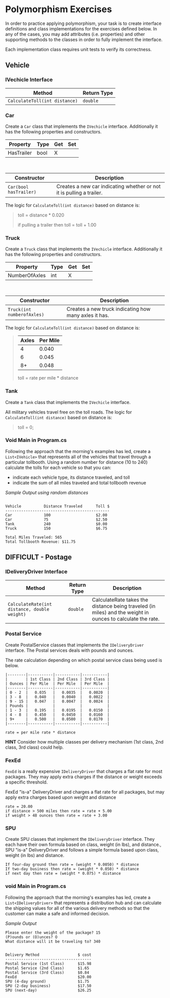 # Polymorphism Exercises

In order to practice applying polymorphism, your task is to create interface definitions and class implementations for the exercises defined below. In any of the cases, you may add attributes (i.e. properties) and other supporting methods to the classes in order to fully implement the interface.

Each implementation class requires unit tests to verify its correctness.


## Vehicle

### IVechicle Interface

| Method | Return Type |
|--------|-------------|
| `CalculateToll(int distance)` | `double` |

### Car

Create a `Car` class that implements the `IVechicle` interface. Additionally it has the following properties and constructors.

| Property | Type | Get | Set |
|----------|------|-----|-----|
| HasTrailer | bool | X | |

<br />

| Constructor | Description |
|-------------|-------------|
| `Car(bool hasTrailer)` | Creates a new car indicating whether or not it is pulling a trailer. |

The logic for `CalculateToll(int distance)` based on distance is:

 > toll = distance * 0.020
 >
 > if pulling a trailer then toll = toll + 1.00
    
### Truck

Create a `Truck` class that implements the `IVechicle` interface. Additionally it has the following properties and constructors.

| Property | Type | Get | Set |
|----------|------|-----|-----|
| NumberOfAxles | int | X | |

<br />

| Constructor | Description |
|-------------|-------------|
| `Truck(int numberofAxles)` | Creates a new truck indicating how many axles it has. |


The logic for `CalculateToll(int distance)` based on distance is:

>
> 
> | Axles  | Per Mile  |
> |--------|-----------|
> |   4    |   0.040   |
> |   6    |   0.045   |
> |   8+   |   0.048   |
> 
> toll = rate per mile * distance
    
### Tank

Create a `Tank` class that implements the `IVechicle` interface.

All military vehicles travel free on the toll roads. The logic for `CalculateToll(int distance)` based on distance is:
> toll = 0;

### Void Main in Program.cs


Following the approach that the morning's examples has led, create a `List<IVehicle>` that represents all of the vehicles that travel through a particular tollbooth. Using a random number for distance (10 to 240) calculate the tolls for each vehicle so that you can:

* indicate each vehicle type, its distance traveled, and toll
* indicate the sum of all miles traveled and total tollbooth revenue


*Sample Output using random distances*

```

Vehicle          Distance Traveled      Toll $
----------------------------------------------
Car              100                    $2.00
Car              75                     $2.50
Tank             240                    $0.00
Truck            150                    $6.75

Total Miles Traveled: 565
Total Tollbooth Revenue: $11.75

```



## DIFFICULT - Postage
 
### IDeliveryDriver Interface

| Method | Return Type | Description |
|--------|-------------|-------------|
| `CalculateRate(int distance, double weight)` | `double` | CalculateRate takes the distance being traveled (in miles) and the weight in ounces to calculate the rate. |

### Postal Service

Create PostalService classes that implements the `IDeliveryDriver` interface. The Postal services deals with pounds and ounces.

The rate calculation depending on which postal service class being used is below.

```
|--------|-----------|-----------|-----------|
|        | 1st Class | 2nd Class | 3rd Class |
| Ounces | Per Mile  | Per Mile  | Per Mile  |
|--------|-----------|-----------|-----------|
| 0 - 2  |   0.035   |   0.0035  |   0.0020  |
| 3 - 8  |   0.040   |   0.0040  |   0.0022  |
| 9 - 15 |   0.047   |   0.0047  |   0.0024  |
| Pounds |           |           |           |
| 1 - 3  |   0.195   |   0.0195  |   0.0150  |
| 4 - 8  |   0.450   |   0.0450  |   0.0160  |
| 9+     |   0.500   |   0.0500  |   0.0170  |
|--------|-----------|-----------|-----------|

rate = per mile rate * distance
```

    

**HINT** Consider how multiple classes per delivery mechanism (1st class, 2nd class, 3rd class) could help.

### FexEd

`FexEd` is a really expensive `IDeliveryDriver` that charges a flat rate for most packages. They may apply extra charges if the distance or weight exceeds a specific threshold.

FexEd "is-a" DeliveryDriver and charges a flat rate for all packages, but may apply extra charges based upon weight and distance

```
rate = 20.00
if distance > 500 miles then rate = rate + 5.00
if weight > 48 ounces then rate = rate + 3.00
```

### SPU

Create SPU classes that implement the `IDeliveryDriver` interface. They each have their own formula based on class, weight (in lbs), and distance., SPU "is-a" DeliveryDriver and follows a simple formula based upon class, weight (in lbs) and distance.

    If four-day ground then rate = (weight * 0.0050) * distance
    If two-day business then rate = (weight * 0.050) * distance
    if next day then rate = (weight * 0.075) * distance

### void Main in Program.cs


Following the approach that the morning's examples has led, create a `List<IDeliveryDriver>` that represents a distribution hub and can calculate the shipping values for all of the various delivery methods so that the customer can make a safe and informed decision.


*Sample Output*

```
Please enter the weight of the package? 15
(P)ounds or (O)unces? O
What distance will it be traveling to? 340


Delivery Method                 $ cost
--------------------------------------
Postal Service (1st Class)      $15.98
Postal Service (2nd Class)      $1.65
Postal Service (3rd Class)      $0.84
FexEd                           $20.00
SPU (4-day ground)              $1.75
SPU (2-day business)            $17.50
SPU (next-day)                  $26.25
```


